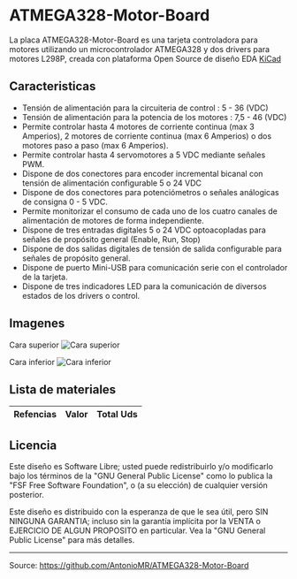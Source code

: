 # ATMEGA328-Motor-Board

La placa ATMEGA328-Motor-Board es una tarjeta controladora para motores utilizando un
microcontrolador ATMEGA328 y dos drivers para motores L298P, creada con plataforma Open
Source de diseño EDA [KiCad][1]

## Caracteristicas

- Tensión de alimentación para la circuiteria de control : 5 - 36 (VDC)
- Tensión de alimentación para la potencia de los motores : 7,5 - 46 (VDC)
- Permite controlar hasta 4 motores de corriente continua (max 3 Amperios), 2 motores de
  corriente continua (max 6 Amperios) o dos motores paso a paso (max 6 Amperios).
- Permite controlar hasta 4 servomotores a 5 VDC mediante señales PWM.
- Dispone de dos conectores para encoder incremental bicanal con tensión de alimentación
  configurable 5 o 24 VDC
- Dispone de dos conectores para potenciómetros o señales análogicas de consigna 0 - 5
  VDC.
- Permite monitorizar el consumo de cada uno de los cuatro canales de alimentación de
  motores de forma independiente.
- Dispone de tres entradas digitales 5 o 24 VDC optoacopladas para señales de propósito
  general (Enable, Run, Stop)
- Dispone de dos salidas digitales de tensión de salida configurable para señales de
  propósito general.
- Dispone de puerto Mini-USB para comunicación serie con el controlador de la tarjeta.
- Dispone de tres indicadores LED para la comunicación de diversos estados de los
  drivers o control.

## Imagenes

Cara superior ![Cara superior](/imagenes/cara_superior.png)

Cara inferior ![Cara inferior](/imagenes/cara_inferior.png)

## Lista de materiales

| Refencias | Valor | Total Uds |
| --------- | ----- | --------- |

## Licencia

Este diseño es Software Libre; usted puede redistribuirlo y/o modificarlo bajo los
términos de la "GNU General Public License" como lo publica la "FSF Free Software
Foundation", o (a su elección) de cualquier versión posterior.

Este diseño es distribuido con la esperanza de que le sea útil, pero SIN NINGUNA
GARANTIA; incluso sin la garantía implícita por la VENTA o EJERCICIO DE ALGUN PROPOSITO
en particular. Vea la "GNU General Public License" para más detalles.

[1]: http://kicad-pcb.org/

---

Source: https://github.com/AntonioMR/ATMEGA328-Motor-Board
